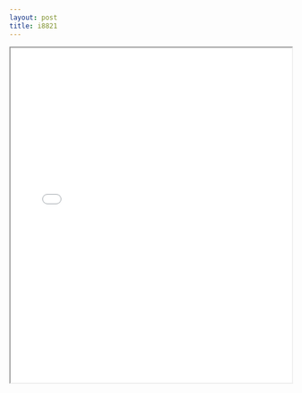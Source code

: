 ```yaml
---
layout: post
title: i8821
---
```


<div class="pdf-container">
<iframe src="/assets/pdfs/i8821.pdf" height="600" width="100%" allowFullScreen="true"></iframe>
</div>

